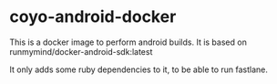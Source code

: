 # coyo-android-docker

This is a docker image to perform android builds. It is based on runmymind/docker-android-sdk:latest

It only adds some ruby dependencies to it, to be able to run fastlane. 
